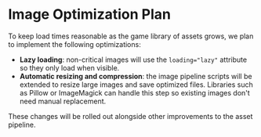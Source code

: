 # Image Optimization Plan

To keep load times reasonable as the game library of assets grows, we plan to implement the following optimizations:

- **Lazy loading**: non-critical images will use the `loading="lazy"` attribute so they only load when visible.
- **Automatic resizing and compression**: the image pipeline scripts will be extended to resize large images and save optimized files. Libraries such as Pillow or ImageMagick can handle this step so existing images don't need manual replacement.

These changes will be rolled out alongside other improvements to the asset pipeline.
